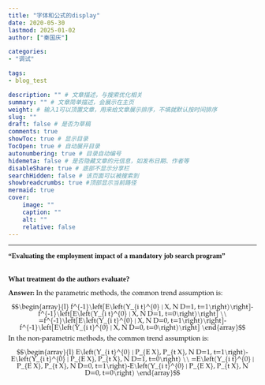 ```yaml
---
title: "字体和公式的display"
date: 2020-05-30
lastmod: 2025-01-02
author: ["秦国庆"]

categories:
- "调试"

tags:
- blog_test

description: "" # 文章描述，与搜索优化相关
summary: "" # 文章简单描述，会展示在主页
weight: # 输入1可以顶置文章，用来给文章展示排序，不填就默认按时间排序
slug: ""
draft: false # 是否为草稿
comments: true
showToc: true # 显示目录
TocOpen: true # 自动展开目录
autonumbering: true # 目录自动编号
hidemeta: false # 是否隐藏文章的元信息，如发布日期、作者等
disableShare: true # 底部不显示分享栏
searchHidden: false # 该页面可以被搜索到
showbreadcrumbs: true #顶部显示当前路径
mermaid: true
cover:
    image: ""
    caption: ""
    alt: ""
    relative: false
---
```


**********************************





<font face="Times New Roman"><p style="text-align:justify"><b>“Evaluating the employment impact of a mandatory job search program”</b></font>
<br/>
<br/>
<font face="Times New Roman"><p style="text-align:justify"><b>What treatment do the authors evaluate?</b></font>
<br/>



<!-- more -->



<font face="Tex Gyre Pagella"><p style="text-align:justify"><b>Answer: </b> In the parametric methods, the common trend assumption is:

$$\begin{array}{l}
f^{-1}\left[E\left(Y_{i t}^{0} | X, N D=1, t=1\right)\right]-f^{-1}\left[E\left(Y_{i t}^{0} | X, N D=1, t=0\right)\right] \\
=f^{-1}\left[E\left(Y_{i t}^{0} | X, N D=0, t=1\right)\right]-f^{-1}\left[E\left(Y_{i t}^{0} | X, N D=0, t=0\right)\right]
\end{array}$$
In the non-parametric methods, the common trend assumption is:

$$\begin{array}{l}
E\left(Y_{i t}^{0} | P_{E X}, P_{t X}, N D=1, t=1\right)-E\left(Y_{i t}^{0} | P_{E X}, P_{t X}, N D=1, t=0\right) \\
=E\left(Y_{i t}^{0} | P_{E X}, P_{t X}, N D=0, t=1\right)-E\left(Y_{i t}^{0} | P_{E X}, P_{t X}, N D=0, t=0\right)
\end{array}$$

</font>
